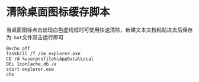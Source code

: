 # 清除桌面图标缓存脚本

当桌面图标点击出现白色虚线框时可使用快速清除，新建文本文档粘贴进去后保存为`.bat`​文件双击运行即可

```1c
@echo off
taskkill /f /im explorer.exe
CD /d %userprofile%\AppData\Local
DEL IconCache.db /a
start explorer.exe
cho
```

‍